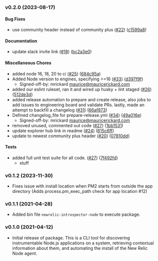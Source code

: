 ### v0.2.0 (2023-08-17)

#### Bug Fixes

* use community header instead of community plus ([#22](https://github.com/newrelic/newrelic-introspector-node/pull/22)) ([c1599a8](https://github.com/newrelic/newrelic-introspector-node/commit/c1599a86f38a58e10869b92c9dc8080381956bbe))

#### Documentation

* update slack invite link ([#18](https://github.com/newrelic/newrelic-introspector-node/pull/18)) ([bc2a3e0](https://github.com/newrelic/newrelic-introspector-node/commit/bc2a3e05611675f9dec969675a59a5b1ee07f801))

#### Miscellaneous Chores

* added node 16, 18, 20 to ci ([#25](https://github.com/newrelic/newrelic-introspector-node/pull/25)) ([684c95a](https://github.com/newrelic/newrelic-introspector-node/commit/684c95a1c6db7608c0cd12295cd3d36255735c58))
* Added Node version to engines, specifying >=16 ([#33](https://github.com/newrelic/newrelic-introspector-node/pull/33)) ([d397f9f](https://github.com/newrelic/newrelic-introspector-node/commit/d397f9f75bebd20b29dcef07b3d6d85779fe89e5))
    * Signed-off-by: mrickard <maurice@mauricerickard.com>
* added our eslint ruleset, ran it and wired up husky + lint staged ([#26](https://github.com/newrelic/newrelic-introspector-node/pull/26)) ([512de3d](https://github.com/newrelic/newrelic-introspector-node/commit/512de3d25ae39f6018cb0f504950d197565df568))
* added release automation to prepare and create release, also jobs to add issues to engineering board and validate PRs. lastly, made an attempt to backfill a changelog ([#31](https://github.com/newrelic/newrelic-introspector-node/pull/31)) ([66af873](https://github.com/newrelic/newrelic-introspector-node/commit/66af873555283fb7ee0c6ead96a35ec846037843))
* Defined changelog_file for prepare-release.yml ([#34](https://github.com/newrelic/newrelic-introspector-node/pull/34)) ([49a016e](https://github.com/newrelic/newrelic-introspector-node/commit/49a016e97920033f4f21901e6f2c6d3c74932808))
    * Signed-off-by: mrickard <maurice@mauricerickard.com>
* removed unused, commented out code ([#27](https://github.com/newrelic/newrelic-introspector-node/pull/27)) ([1bb1531](https://github.com/newrelic/newrelic-introspector-node/commit/1bb1531a0986f59d85691bf30145b84cb28bcb3a))
* update explorer hub link in readme ([#24](https://github.com/newrelic/newrelic-introspector-node/pull/24)) ([615c6ff](https://github.com/newrelic/newrelic-introspector-node/commit/615c6ffce140248beeef0fb6b8990722ad76c1aa))
* update to newest community plus header ([#20](https://github.com/newrelic/newrelic-introspector-node/pull/20)) ([07810dd](https://github.com/newrelic/newrelic-introspector-node/commit/07810dd1e18ea20dfcee95d948242679aa585b0c))

#### Tests

* added full unit test suite for all code. ([#27](https://github.com/newrelic/newrelic-introspector-node/pull/27)) ([7f492fd](https://github.com/newrelic/newrelic-introspector-node/commit/7f492fdec08d1723edae43d78448553c23750c5f))
    * stuff

### v0.1.2 (2023-11-30)

 * Fixes issue with install location when PM2 starts from outside the app directory (Adds process.pm_exec_path check for app location #12)

### v0.1.1 (2021-04-28)

 * Added bin file `newrelic-introspector-node` to execute package.

### v0.1.0 (2021-04-12)

 * Initial release of package. This is a CLI tool for discovering instrumentable Node.js applications on a system, retrieving contextual information about them, and automating the install of the New Relic Node agent.
 
